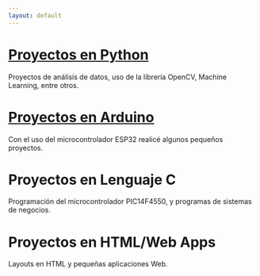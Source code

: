 ```yaml
---
layout: default
---
```


# [Proyectos en Python](./proy-python.html)

Proyectos de análisis de datos, uso de la librería OpenCV, Machine Learning, entre otros.

# [Proyectos en Arduino](/arduino_projects/front-arduino.html)

Con el uso del microcontrolador ESP32 realicé algunos pequeños proyectos.

# Proyectos en Lenguaje C

Programación del microcontrolador PIC14F4550, y programas de sistemas de negocios.

# Proyectos en HTML/Web Apps

Layouts en HTML y pequeñas aplicaciones Web.



